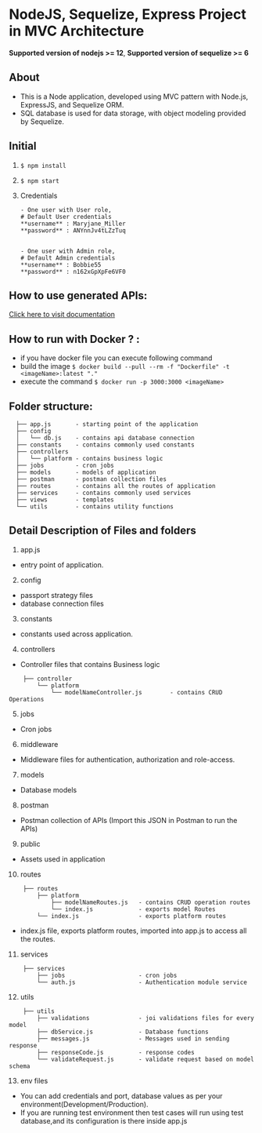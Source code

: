 # NodeJS, Sequelize, Express Project in MVC Architecture

**Supported version of nodejs >= 12**,
**Supported version of sequelize >= 6**

## About 
- This is a Node application, developed using MVC pattern with Node.js, ExpressJS, and Sequelize ORM.
- SQL database is used for data storage, with object modeling provided by Sequelize.

## Initial
1. ```$ npm install```
2. ```$ npm start```
3. Credentials

       - One user with User role,
	   # Default User credentials
	   **username** : Maryjane_Miller
	   **password** : ANYnnJv4tLZzTuq


       - One user with Admin role,
	   # Default Admin credentials
	   **username** : Bobbie55
	   **password** : n162xGpXpFe6VF0


## How to use generated APIs:
[Click here to visit documentation](<https://docs.dhiwise.com/knowledgehub/generated-node.js-apis> "API Documentation")

## How to run with Docker ? :
- if you have docker file you can execute following command
- build the image
	```$ docker build --pull --rm -f "Dockerfile" -t <imageName>:latest "." ```
- execute the command
	```$ docker run -p 3000:3000 <imageName> ```


## Folder structure:
```
  ├── app.js       - starting point of the application
  ├── config
  │   └── db.js    - contains api database connection
  ├── constants    - contains commonly used constants 
  ├── controllers               
  │   └── platform - contains business logic
  ├── jobs         - cron jobs
  ├── models       - models of application
  ├── postman      - postman collection files
  ├── routes       - contains all the routes of application
  ├── services     - contains commonly used services
  ├── views        - templates
  └── utils        - contains utility functions    
```

## Detail Description of Files and folders

1. app.js
- entry point of application.

2. config
- passport strategy files
- database connection files

3. constants
- constants used across application.

4. controllers
- Controller files that contains Business logic
```
	├── controller
		└── platform
			└── modelNameController.js        - contains CRUD Operations
```

5. jobs
- Cron jobs

6. middleware
- Middleware files for authentication, authorization and role-access.

7. models
- Database models 

8. postman
- Postman collection of APIs (Import this JSON in Postman to run the APIs)

9. public 
- Assets used in application

10. routes
```
	├── routes
		├── platform
			├── modelNameRoutes.js   - contains CRUD operation routes
			└── index.js             - exports model Routes
		└── index.js                 - exports platform routes

```
- index.js file, exports platform routes, imported into app.js to access all the routes.

11. services
```
	├── services
		├── jobs                     - cron jobs
		└── auth.js                  - Authentication module service

```

12. utils
```
	├── utils
		├── validations              - joi validations files for every model
		├── dbService.js             - Database functions 
		├── messages.js              - Messages used in sending response 
		├── responseCode.js          - response codes 
		└── validateRequest.js       - validate request based on model schema

```

13. env files
- You can add credentials and port, database values as per your environment(Development/Production).
- If you are running test environment then test cases will run using test database,and its configuration is there inside app.js